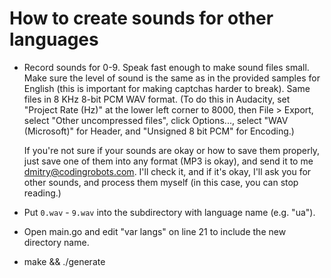 How to create sounds for other languages
========================================

* Record sounds for 0-9.
  Speak fast enough to make sound files small.  Make sure the level of sound is
  the same as in the provided samples for English (this is important for making
  captchas harder to break). Same files in 8 KHz 8-bit PCM WAV format.  (To do
  this in Audacity, set "Project Rate (Hz)" at the lower left corner to 8000,
  then File > Export, select "Other uncompressed files", click Options...,
  select "WAV (Microsoft)" for Header, and "Unsigned 8 bit PCM" for Encoding.)

  If you're not sure if your sounds are okay or how to save them properly, just
  save one of them into any format (MP3 is okay), and send it to me
  <dmitry@codingrobots.com>. I'll check it, and if it's okay, I'll ask you for
  other sounds, and process them myself (in this case, you can stop reading.)

* Put `0.wav` - `9.wav` into the subdirectory with language name (e.g. "ua").

* Open main.go and edit "var langs" on line 21 to include the new directory
  name.

* make && ./generate
